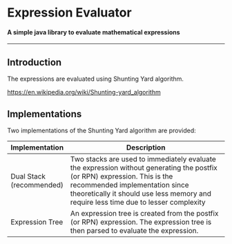 # Expression Evaluator
#### A simple java library to evaluate mathematical expressions
<hr>

## Introduction
The expressions are evaluated using Shunting Yard algorithm.

https://en.wikipedia.org/wiki/Shunting-yard_algorithm


## Implementations
Two implementations of the Shunting Yard algorithm are provided:


| Implementation | Description |
| -------------- | ----------- |
| Dual Stack<br/>(recommended) | Two stacks are used to immediately evaluate the expression without generating the postfix (or RPN) expression. This is the recommended implementation since theoretically it should use less memory and require less time due to lesser complexity |
| Expression Tree | An expression tree is created from the postfix (or RPN) expression. The expression tree is then parsed to evaluate the expression. |
